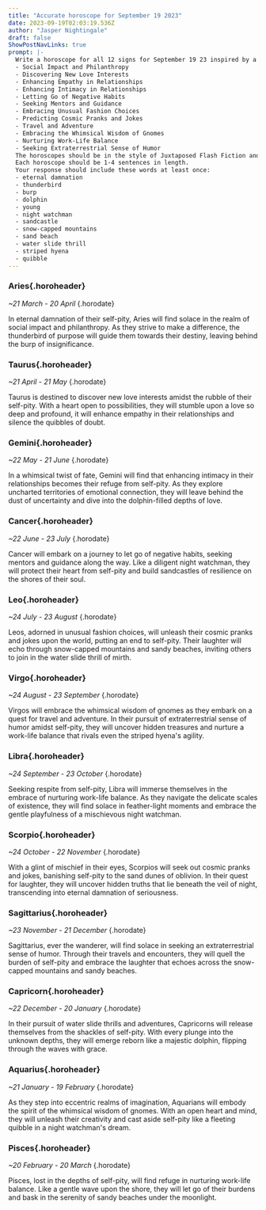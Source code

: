 ```yaml
---
title: "Accurate horoscope for September 19 2023"
date: 2023-09-19T02:03:19.536Z
author: "Jasper Nightingale"
draft: false
ShowPostNavLinks: true
prompt: |-
  Write a horoscope for all 12 signs for September 19 23 inspired by a different focus for each. Ensure you do not include the focus in the response:
  - Social Impact and Philanthropy
  - Discovering New Love Interests
  - Enhancing Empathy in Relationships
  - Enhancing Intimacy in Relationships
  - Letting Go of Negative Habits
  - Seeking Mentors and Guidance
  - Embracing Unusual Fashion Choices
  - Predicting Cosmic Pranks and Jokes
  - Travel and Adventure
  - Embracing the Whimsical Wisdom of Gnomes
  - Nurturing Work-Life Balance
  - Seeking Extraterrestrial Sense of Humor
  The horoscopes should be in the style of Juxtaposed Flash Fiction and the mood of self-pity
  Each horoscope should be 1-4 sentences in length.
  Your response should include these words at least once:
  - eternal damnation
  - thunderbird
  - burp
  - dolphin
  - young
  - night watchman
  - sandcastle
  - snow-capped mountains
  - sand beach
  - water slide thrill
  - striped hyena
  - quibble
---
```


### Aries{.horoheader}

*~21 March - 20 April*
{.horodate}

In eternal damnation of their self-pity, Aries will find solace in the realm of social impact and philanthropy. As they strive to make a difference, the thunderbird of purpose will guide them towards their destiny, leaving behind the burp of insignificance.


### Taurus{.horoheader}

*~21 April - 21 May*
{.horodate}

Taurus is destined to discover new love interests amidst the rubble of their self-pity. With a heart open to possibilities, they will stumble upon a love so deep and profound, it will enhance empathy in their relationships and silence the quibbles of doubt.


### Gemini{.horoheader}

*~22 May - 21 June*
{.horodate}

In a whimsical twist of fate, Gemini will find that enhancing intimacy in their relationships becomes their refuge from self-pity. As they explore uncharted territories of emotional connection, they will leave behind the dust of uncertainty and dive into the dolphin-filled depths of love.


### Cancer{.horoheader}

*~22 June - 23 July*
{.horodate}

Cancer will embark on a journey to let go of negative habits, seeking mentors and guidance along the way. Like a diligent night watchman, they will protect their heart from self-pity and build sandcastles of resilience on the shores of their soul.


### Leo{.horoheader}

*~24 July - 23 August*
{.horodate}

Leos, adorned in unusual fashion choices, will unleash their cosmic pranks and jokes upon the world, putting an end to self-pity. Their laughter will echo through snow-capped mountains and sandy beaches, inviting others to join in the water slide thrill of mirth.


### Virgo{.horoheader}

*~24 August - 23 September*
{.horodate}

Virgos will embrace the whimsical wisdom of gnomes as they embark on a quest for travel and adventure. In their pursuit of extraterrestrial sense of humor amidst self-pity, they will uncover hidden treasures and nurture a work-life balance that rivals even the striped hyena's agility.


### Libra{.horoheader}

*~24 September - 23 October*
{.horodate}

Seeking respite from self-pity, Libra will immerse themselves in the embrace of nurturing work-life balance. As they navigate the delicate scales of existence, they will find solace in feather-light moments and embrace the gentle playfulness of a mischievous night watchman.


### Scorpio{.horoheader}

*~24 October - 22 November*
{.horodate}

With a glint of mischief in their eyes, Scorpios will seek out cosmic pranks and jokes, banishing self-pity to the sand dunes of oblivion. In their quest for laughter, they will uncover hidden truths that lie beneath the veil of night, transcending into eternal damnation of seriousness.


### Sagittarius{.horoheader}

*~23 November - 21 December*
{.horodate}

Sagittarius, ever the wanderer, will find solace in seeking an extraterrestrial sense of humor. Through their travels and encounters, they will quell the burden of self-pity and embrace the laughter that echoes across the snow-capped mountains and sandy beaches.


### Capricorn{.horoheader}

*~22 December - 20 January*
{.horodate}

In their pursuit of water slide thrills and adventures, Capricorns will release themselves from the shackles of self-pity. With every plunge into the unknown depths, they will emerge reborn like a majestic dolphin, flipping through the waves with grace.


### Aquarius{.horoheader}

*~21 January - 19 February*
{.horodate}

As they step into eccentric realms of imagination, Aquarians will embody the spirit of the whimsical wisdom of gnomes. With an open heart and mind, they will unleash their creativity and cast aside self-pity like a fleeting quibble in a night watchman's dream.


### Pisces{.horoheader}

*~20 February - 20 March*
{.horodate}

Pisces, lost in the depths of self-pity, will find refuge in nurturing work-life balance. Like a gentle wave upon the shore, they will let go of their burdens and bask in the serenity of sandy beaches under the moonlight.

